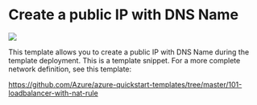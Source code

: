 # Create a public IP with DNS Name

<a href="https://portal.azure.com/#create/Microsoft.Template/uri/https%3A%2F%2Fraw.githubusercontent.com%2FAzure%2Fazure-quickstart-templates%2Fmaster%2F101-public-ip-dns-name%2Fazuredeploy.json" target="_blank">
    <img src="http://azuredeploy.net/deploybutton.png"/>
</a>

This template allows you to create a public IP with DNS Name during the template deployment. This is a template snippet. For a more complete network definition, see this template:

https://github.com/Azure/azure-quickstart-templates/tree/master/101-loadbalancer-with-nat-rule
